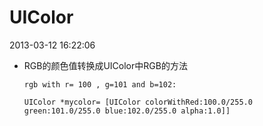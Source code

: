 # UIColor
<!-- 
# This file is created from ~/.marboo/source/media/bin/default.init.md
# 本文件由 ~/.marboo/source/media/bin/default.init.md 复制而来
-->

2013-03-12 16:22:06

*	RGB的颜色值转换成UIColor中RGB的方法
		
		rgb with r= 100 , g=101 and b=102:

		UIColor *mycolor= [UIColor colorWithRed:100.0/255.0 green:101.0/255.0 blue:102.0/255.0 alpha:1.0]]